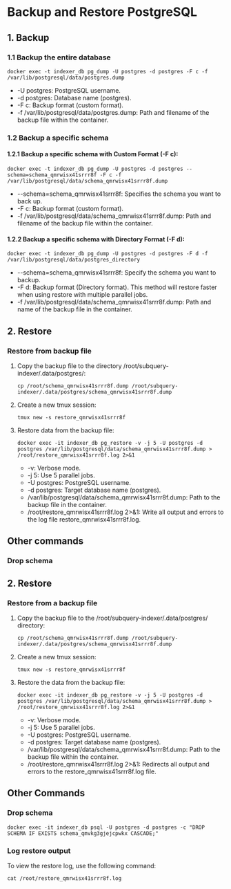 # Backup and Restore PostgreSQL

## 1. Backup

### 1.1 Backup the entire database
```
docker exec -t indexer_db pg_dump -U postgres -d postgres -F c -f /var/lib/postgresql/data/postgres.dump
```
- -U postgres: PostgreSQL username.
- -d postgres: Database name (postgres).
- -F c: Backup format (custom format).
- -f /var/lib/postgresql/data/postgres.dump: Path and filename of the backup file within the container.

### 1.2 Backup a specific schema
#### 1.2.1 Backup a specific schema with Custom Format (-F c):
```
docker exec -t indexer_db pg_dump -U postgres -d postgres --schema=schema_qmrwisx41srrr8f -F c -f /var/lib/postgresql/data/schema_qmrwisx41srrr8f.dump
```
- --schema=schema_qmrwisx41srrr8f: Specifies the schema you want to back up.
- -F c: Backup format (custom format).
- -f /var/lib/postgresql/data/schema_qmrwisx41srrr8f.dump: Path and filename of the backup file within the container.

#### 1.2.2 Backup a specific schema with Directory Format (-F d):
```
docker exec -t indexer_db pg_dump -U postgres -d postgres -F d -f /var/lib/postgresql/data/postgres_directory
```
- --schema=schema_qmrwisx41srrr8f: Specify the schema you want to backup.
- -F d: Backup format (Directory format). This method will restore faster when using restore with multiple parallel jobs.
- -f /var/lib/postgresql/data/schema_qmrwisx41srrr8f.dump: Path and name of the backup file in the container.

## 2. Restore

### Restore from backup file
1. Copy the backup file to the directory /root/subquery-indexer/.data/postgres/:
    ```
    cp /root/schema_qmrwisx41srrr8f.dump /root/subquery-indexer/.data/postgres/schema_qmrwisx41srrr8f.dump
    ```

2. Create a new tmux session:
    ```
    tmux new -s restore_qmrwisx41srrr8f
    ```

3. Restore data from the backup file:
    ```
    docker exec -it indexer_db pg_restore -v -j 5 -U postgres -d postgres /var/lib/postgresql/data/schema_qmrwisx41srrr8f.dump > /root/restore_qmrwisx41srrr8f.log 2>&1
    ```
    - -v: Verbose mode.
    - -j 5: Use 5 parallel jobs.
    - -U postgres: PostgreSQL username.
    - -d postgres: Target database name (postgres).
    - /var/lib/postgresql/data/schema_qmrwisx41srrr8f.dump: Path to the backup file in the container.
    - /root/restore_qmrwisx41srrr8f.log 2>&1: Write all output and errors to the log file restore_qmrwisx41srrr8f.log.

## Other commands

### Drop schema
## 2. Restore

### Restore from a backup file
1. Copy the backup file to the /root/subquery-indexer/.data/postgres/ directory:
    ```
    cp /root/schema_qmrwisx41srrr8f.dump /root/subquery-indexer/.data/postgres/schema_qmrwisx41srrr8f.dump
    ```

2. Create a new tmux session:
    ```
    tmux new -s restore_qmrwisx41srrr8f
    ```

3. Restore the data from the backup file:
    ```
    docker exec -it indexer_db pg_restore -v -j 5 -U postgres -d postgres /var/lib/postgresql/data/schema_qmrwisx41srrr8f.dump > /root/restore_qmrwisx41srrr8f.log 2>&1
    ```
    - -v: Verbose mode.
    - -j 5: Use 5 parallel jobs.
    - -U postgres: PostgreSQL username.
    - -d postgres: Target database name (postgres).
    - /var/lib/postgresql/data/schema_qmrwisx41srrr8f.dump: Path to the backup file within the container.
    - /root/restore_qmrwisx41srrr8f.log 2>&1: Redirects all output and errors to the restore_qmrwisx41srrr8f.log file.

## Other Commands

### Drop schema
```
docker exec -it indexer_db psql -U postgres -d postgres -c "DROP SCHEMA IF EXISTS schema_qmvkg3gjejcpwkx CASCADE;"
```
### Log restore output
To view the restore log, use the following command:
```
cat /root/restore_qmrwisx41srrr8f.log
```